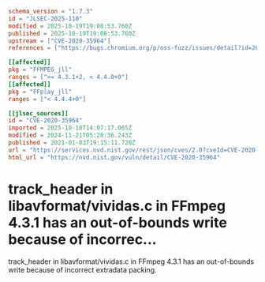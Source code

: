 ```toml
schema_version = "1.7.3"
id = "JLSEC-2025-110"
modified = 2025-10-19T19:08:53.760Z
published = 2025-10-19T19:08:53.760Z
upstream = ["CVE-2020-35964"]
references = ["https://bugs.chromium.org/p/oss-fuzz/issues/detail?id=26622", "https://github.com/FFmpeg/FFmpeg/commit/27a99e2c7d450fef15594671eef4465c8a166bd7", "https://security.gentoo.org/glsa/202105-24", "https://bugs.chromium.org/p/oss-fuzz/issues/detail?id=26622", "https://github.com/FFmpeg/FFmpeg/commit/27a99e2c7d450fef15594671eef4465c8a166bd7", "https://security.gentoo.org/glsa/202105-24"]

[[affected]]
pkg = "FFMPEG_jll"
ranges = [">= 4.3.1+2, < 4.4.0+0"]
[[affected]]
pkg = "FFplay_jll"
ranges = ["< 4.4.4+0"]

[[jlsec_sources]]
id = "CVE-2020-35964"
imported = 2025-10-18T14:07:17.065Z
modified = 2024-11-21T05:28:36.243Z
published = 2021-01-03T19:15:11.720Z
url = "https://services.nvd.nist.gov/rest/json/cves/2.0?cveId=CVE-2020-35964"
html_url = "https://nvd.nist.gov/vuln/detail/CVE-2020-35964"
```

# track_header in libavformat/vividas.c in FFmpeg 4.3.1 has an out-of-bounds write because of incorrec...

track_header in libavformat/vividas.c in FFmpeg 4.3.1 has an out-of-bounds write because of incorrect extradata packing.

